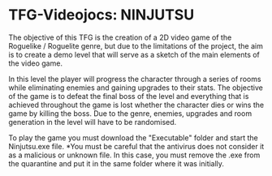 # TFG-Videojocs: NINJUTSU

The objective of this TFG is the creation of a 2D video game of the Roguelike / Roguelite genre, but due to the limitations of the project, the aim is to create a demo level that will serve as a sketch of the main elements of the video game.

In this level the player will progress the character through a series of rooms while eliminating enemies and gaining upgrades to their stats. The objective of the game is to defeat the final boss of the level and everything that is achieved throughout the game is lost whether the character dies or wins the game by killing the boss. Due to the genre, enemies, upgrades and room generation in the level will have to be randomised.

To play the game you must download the "Executable" folder and start the Ninjutsu.exe file.
*You must be careful that the antivirus does not consider it as a malicious or unknown file. In this case, you must remove the .exe from the quarantine and put it in the same folder where it was initially.

